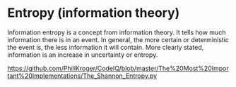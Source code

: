 # Entropy (information theory)<br>

Information entropy is a concept from information theory. It tells how much information there is in an event. In general, the more certain or deterministic the event is, the less information it will contain. More clearly stated, information is an increase in uncertainty or entropy.<br>

https://github.com/PhillKroger/CodeIQ/blob/master/The%20Most%20Important%20Implementations/The_Shannon_Entropy.py
